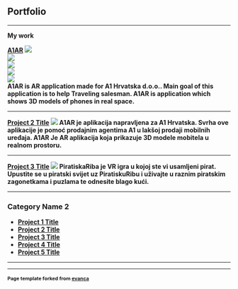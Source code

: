 ## Portfolio

---

<b> My work 

[A1AR](/sample_page)
<img src="images/AR1.jpeg?raw=true"/> <br>
<img src="images/AR2.jpeg?raw=true"/> <br>
<img src="images/AR3.jpeg?raw=true"/> <br>
<img src="images/AR4.jpeg?raw=true"/> <br>
<img src="images/AR5.jpeg?raw=true"/> <br>
A1AR is AR application made for A1 Hrvatska d.o.o.. Main goal of this application is to help Traveling salesman. A1AR is application which shows 3D models of phones in real space.


---
[Project 2 Title](/pdf/sample_presentation.pdf)
<img src="AR.jpeg?"/>
 A1AR je aplikacija napravljena za A1 Hrvatska. Svrha ove aplikacije je pomoć prodajnim agentima A1 u lakšoj prodaji mobilnih uređaja. A1AR Je AR aplikacija koja prikazuje 3D modele mobitela u realnom prostoru.

---
[Project 3 Title](http://example.com/)
<img src="PiratiskaRiba.jpg?raw=true"/>
  PiratiskaRiba je VR igra u kojoj ste vi usamljeni pirat. Upustite se u piratski svijet uz PiratiskuRibu i uživajte u raznim piratskim zagonetkama i puzlama te odnesite blago kući.

---

### Category Name 2

- [Project 1 Title](http://example.com/)
- [Project 2 Title](http://example.com/)
- [Project 3 Title](http://example.com/)
- [Project 4 Title](http://example.com/)
- [Project 5 Title](http://example.com/)

---




---
<p style="font-size:11px">Page template forked from <a href="https://github.com/evanca/quick-portfolio">evanca</a></p>
<!-- Remove above link if you don't want to attibute -->
